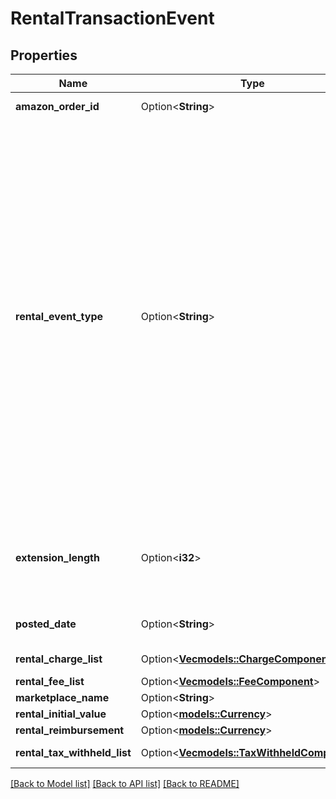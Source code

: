 # RentalTransactionEvent

## Properties

Name | Type | Description | Notes
------------ | ------------- | ------------- | -------------
**amazon_order_id** | Option<**String**> | An Amazon-defined identifier for an order. | [optional]
**rental_event_type** | Option<**String**> | The type of rental event.  Possible values:  * RentalCustomerPayment-Buyout - Transaction type that represents when the customer wants to buy out a rented item.  * RentalCustomerPayment-Extension - Transaction type that represents when the customer wants to extend the rental period.  * RentalCustomerRefund-Buyout - Transaction type that represents when the customer requests a refund for the buyout of the rented item.  * RentalCustomerRefund-Extension - Transaction type that represents when the customer requests a refund over the extension on the rented item.  * RentalHandlingFee - Transaction type that represents the fee that Amazon charges sellers who rent through Amazon.  * RentalChargeFailureReimbursement - Transaction type that represents when Amazon sends money to the seller to compensate for a failed charge.  * RentalLostItemReimbursement - Transaction type that represents when Amazon sends money to the seller to compensate for a lost item. | [optional]
**extension_length** | Option<**i32**> | The number of days that the buyer extended an already rented item. This value is only returned for RentalCustomerPayment-Extension and RentalCustomerRefund-Extension events. | [optional]
**posted_date** | Option<**String**> | Fields with a schema type of date are in ISO 8601 date time format (for example GroupBeginDate). | [optional]
**rental_charge_list** | Option<[**Vec<models::ChargeComponent>**](ChargeComponent.md)> | A list of charge information on the seller's account. | [optional]
**rental_fee_list** | Option<[**Vec<models::FeeComponent>**](FeeComponent.md)> | A list of fee component information. | [optional]
**marketplace_name** | Option<**String**> | The name of the marketplace. | [optional]
**rental_initial_value** | Option<[**models::Currency**](Currency.md)> |  | [optional]
**rental_reimbursement** | Option<[**models::Currency**](Currency.md)> |  | [optional]
**rental_tax_withheld_list** | Option<[**Vec<models::TaxWithheldComponent>**](TaxWithheldComponent.md)> | A list of information about taxes withheld. | [optional]

[[Back to Model list]](../README.md#documentation-for-models) [[Back to API list]](../README.md#documentation-for-api-endpoints) [[Back to README]](../README.md)


